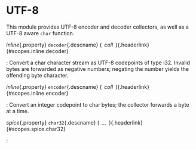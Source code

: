 <style type="text/css" rel="stylesheet">body { counter-reset: chapter 26; }</style>

UTF-8
=====

This module provides UTF-8 encoder and decoder collectors, as well as
a UTF-8 aware `char` function.

*inline*{.property} `decoder`{.descname} (*&ensp;coll&ensp;*)[](#scopes.inline.decoder "Permalink to this definition"){.headerlink} {#scopes.inline.decoder}

:   Convert a char character stream as UTF-8 codepoints of type i32.
    Invalid bytes are forwarded as negative numbers; negating the number
    yields the offending byte character.

*inline*{.property} `encoder`{.descname} (*&ensp;coll&ensp;*)[](#scopes.inline.encoder "Permalink to this definition"){.headerlink} {#scopes.inline.encoder}

:   Convert an integer codepoint to char bytes;
    the collector forwards a byte at a time.

*spice*{.property} `char32`{.descname} (*&ensp;...&ensp;*)[](#scopes.spice.char32 "Permalink to this definition"){.headerlink} {#scopes.spice.char32}

:   

